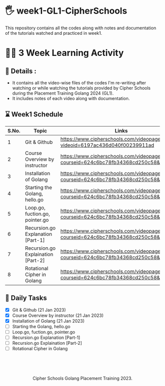 # :raised_hand_with_fingers_splayed:	 week1-GL1-CipherSchools
This repository contains all the codes along with notes and documentation of the tutorials watched and practiced in week1.

# :woman_student: 3 Week Learning Activity
## :page_with_curl: Details :
- It contains all the video-wise files of the codes I'm re-writing after watching or while watching the tutorials provided by Cipher Schools during the Placement Training Golang 2024 (GL1).
- It includes notes of each video along with documentation.

## :hourglass: Week1 Schedule
| S.No. | Topic | Links |
| ----------- | ----------- | ----------- |
| 1 | Git & Github | https://www.cipherschools.com/videopage?videoid=6197ac436d040f00239911ad |
| 2 | Course Overview by instructor | https://www.cipherschools.com/videopage?courseid=624c6bc78fb34368cd250c58&video=1 |
| 3 | Installation of Golang | https://www.cipherschools.com/videopage?courseid=624c6bc78fb34368cd250c58&video=2 |
| 4 | Starting the Golang, hello.go |	https://www.cipherschools.com/videopage?courseid=624c6bc78fb34368cd250c58&video=3 |
| 5 | Loop.go, fuction.go, pointer.go |	https://www.cipherschools.com/videopage?courseid=624c6bc78fb34368cd250c58&video=4 |
| 6 | Recursion.go Explanation [Part-1] | https://www.cipherschools.com/videopage?courseid=624c6bc78fb34368cd250c58&video=6 |
| 7 | Recursion.go Explaination [Part-2] | https://www.cipherschools.com/videopage?courseid=624c6bc78fb34368cd250c58&video=7 |
| 8 | Rotational Cipher in Golang |https://www.cipherschools.com/videopage?courseid=624c6bc78fb34368cd250c58&video=11  |
	
## :page_facing_up: Daily Tasks
- [x] Git & Github (21 Jan 2023)
- [x] Course Overview by instructor (21 Jan 2023)
- [x] Installation of Golang (21 Jan 2023)
- [ ] Starting the Golang, hello.go
- [ ] Loop.go, fuction.go, pointer.go
- [ ] Recursion.go Explanation [Part-1]
- [ ] Recursion.go Explaination [Part-2]
- [ ] Rotational Cipher in Golang

<br><br><br>
<p align="center">
Cipher Schools Golang Placement Training 2023. </p>


